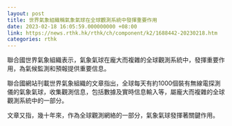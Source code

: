 ```yaml
---
layout: post
title: 世界氣象組織稱氣象氣球在全球觀測系統中發揮重要作用
date: 2023-02-18 16:05:59.000000000 +08:00
link: https://news.rthk.hk/rthk/ch/component/k2/1688442-20230218.htm
categories: rthk
---
```


聯合國世界氣象組織表示，氣象氣球在龐大而複雜的全球觀測系統中，發揮重要作用，為氣候監測和預報提供重要信息。

聯合國網站刊載世界氣象組織的文章指出，全球每天有約1000個裝有無線電探測儀的氣象氣球，收集觀測信息，包括數據及實時信息輸入等，屬龐大而複雜的全球觀測系統中的一部分。

文章又指，幾十年來，作為全球觀測網絡的一部分，氣象氣球發揮著關鍵作用。

